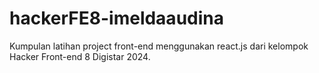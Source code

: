 # hackerFE8-imeldaaudina
 Kumpulan latihan project front-end menggunakan react.js dari kelompok Hacker Front-end 8 Digistar 2024.
